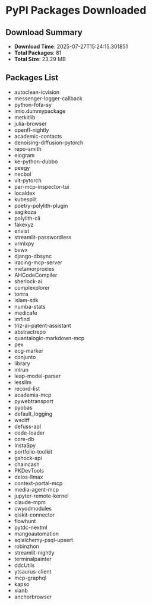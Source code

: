 # PyPI Packages Downloaded

## Download Summary
- **Download Time**: 2025-07-27T15:24:15.301851
- **Total Packages**: 81
- **Total Size**: 23.29 MB

## Packages List
- autoclean-icvision
- messenger-logger-callback
- python-fofa-sy
- imio.dummypackage
- metkitlib
- julia-browser
- openfl-nightly
- academic-contacts
- denoising-diffusion-pytorch
- repo-smith
- eiogram
- ke-python-dubbo
- peegy
- necbol
- vit-pytorch
- par-mcp-inspector-tui
- localdex
- kubesplit
- poetry-polylith-plugin
- sagikoza
- polylith-cli
- fakexyz
- envist
- streamlit-passwordless
- vrmlxpy
- bvwx
- django-dbsync
- iracing-mcp-server
- metamorproxies
- AHCodeCompiler
- sherlock-ai
- complexplorer
- torrra
- islam-sdk
- numba-stats
- medicafe
- imfind
- triz-ai-patent-assistant
- abstractrepo
- quantalogic-markdown-mcp
- pex
- ecg-marker
- conjunto
- library
- mlrun
- leap-model-parser
- lessllm
- record-list
- academia-mcp
- pywebtransport
- pyobas
- default_logging
- wsdiff
- defuss-apl
- code-loader
- core-db
- InstaSpy
- portfolio-toolkit
- gshock-api
- chaincash
- PKDevTools
- delos-llmax
- context-portal-mcp
- media-agent-mcp
- jupyter-remote-kernel
- claude-mpm
- cwyodmodules
- qiskit-connector
- flowhunt
- pytdc-nextml
- mangoautomation
- sqlalchemy-psql-upsert
- robinzhon
- streamlit-nightly
- terminalpainter
- ddcUtils
- ytsaurus-client
- mcp-graphql
- kapso
- xianb
- anchorbrowser
